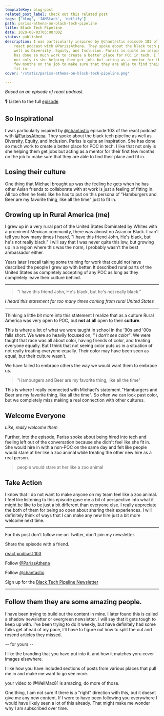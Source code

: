 ```yaml
---
templateKey: blog-post
related_post_label: Check out this related post
tags: ['blog', 'JAMStack', 'netlify']
path: pariss-athena-on-black-tech-pipeline
title: Black Tech Pipeline
date: 2020-08-03T05:00:00Z
status: published
description: I was particularly inspired by @chantastic episode 103 of the
    react podcast with @ParissAthena. They spoke about the black tech pipeline as
    well as Diversity, Equity, and Inclusion. Pariss is quite an inspiration. She
    has done so much work to create a better place for POC in tech. I like that
    not only is she helping them get jobs but acting as a mentor for their first
    few months on the job to make sure that they are able to find their place and
    fit in.
cover: '/static/pariss-athena-on-black-tech-pipeline.png'

---
```


_Based on an episode of react podcast._

🎙 Listen to the full [episode](https://reactpodcast.simplecast.com/episodes/103).

## So Inspirational

I was particularly inspired by [@chantastic](https://twitter.com/chantastic) episode 103 of the react podcast with [@ParissAthena](https://twitter.com/ParissAthena).  They spoke about the black tech pipeline as well as Diversity, Equity, and Inclusion.  Pariss is quite an inspiration.  She has done so much work to create a better place for POC in tech.  I like that not only is she helping them get jobs but acting as a mentor for their first few months on the job to make sure that they are able to find their place and fit in.

## Losing their culture

One thing that Michael brought up was the feeling he gets when he has other Asian friends to collaborate with at work is just a feeling of fitting in.  All too often he feels like he has to put on this persona of "Hamburgers and Beer are my favorite thing, like all the time" just to fit in.

## Growing up in Rural America (me)

I grew up in a very rural part of the United States Dominated by Whites with a prominent Mexican community, there was almost no Asian or Black.  I can't tell you how many times I heard, "I have this friend John, He's black, but he's not really black."  I will say that I was never quite this low, but growing up in a region where this was the norm, I probably wasn't the best ambassador either.

Years later I recall taking some training for work that could not have described the people I grew up with better.  It described rural parts of the United States as completely accepting of any POC as long as they completely leave their culture behind.

---

> "I have this friend John, He's black, but he's not really black."

_I heard this statement far too many times coming from rural United States_

---

Thinking a little bit more into this statement I realize that as a culture Rural America was very open to POC, but **not** **at** **all** open to their **culture**.

This is where a lot of what we were taught in school in the '90s and '00s falls short.  We were so heavily focused on, _" I don't see color"_.  We were taught that race was all about color, having friends of color, and treating everyone equally.  But I think that not seeing color puts us in a situation of not really treating everyone equally.  Their color may have been seen as equal, but their culture wasn't.

We have failed to embrace others the way we would want them to embrace us.

> "Hamburgers and Beer are my favorite thing, like all the time"

This is where I really connected with Michael's statement "Hamburgers and Beer are my favorite thing, like all the time".  So often we can look past color, but we completely miss making a real connection with other cultures.

## Welcome Everyone

_Like, really welcome them._

Further, into the episode, Pariss spoke about being hired into tech and feeling left out of the conversation because she didn't feel like she fit in.  She would hire in with a non-POC on the same day and felt like people would stare at her like a zoo animal while treating the other new hire as a real person.

> people would stare at her like a zoo animal

## Take Action

I know that I do not want to make anyone on my team feel like a zoo animal.  I feel like listening to this episode gave me a bit of perspective into what it might be like to be just a bit different than everyone else.  I really appreciate the both of them for being so open about sharing their experiences.  I will definitely think of ways that I can make any new hire just a bit more welcome next time.

---

For this post don't follow me on Twitter, don't join my newsletter.

Share the episode with a friend.

[react podcast 103](https://reactpodcast.simplecast.com/episodes/103)

Follow [@ParissAthena](https://twitter.com/ParissAthena)

Follow [@chantastic](https://twitter.com/chantastic)

Sign up for the [Black Tech Pipeline Newsletter](https://blacktechpipeline.substack.com/p/coming-soon)

---

## Follow them they are some amazing people.

I have been trying to build out the content in mine.  I later found this is called a shadow newsletter or evergreen newsletter.  I will say that it gets tough to keep up with.  I've been trying to do it weekly, but have definitely had some folks get ahead of my pace, I'll have to figure out how to split the out and resend articles they missed.

-- for yours --

I like the branding that you have put into it, and how it matches yoru cover images elsewhere.

I like how you have included sections of posts from various places that pull me in and make me want to go see more.

your video to @WellMax81 is amazing, do more of those.


One thing, I am not sure if there is a "right" direction with this, but it doesnt give me any new content.  If I were to have been following you everywhere I would have likely seen a lot of this already.  That might make me wonder why I am subscribed over time.
